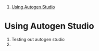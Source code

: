 
1. [Using Autogen Studio](#using-autogen-studio)


# Using Autogen Studio

1. Testing out autogen studio
2. 
